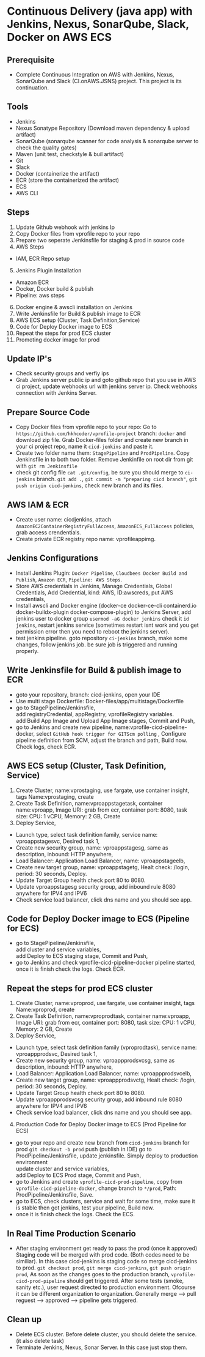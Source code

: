 # Continuous Delivery (java app) with Jenkins, Nexus, SonarQube, Slack, Docker on AWS ECS 

## Prerequisite
- Complete Continuous Integration on AWS with Jenkins, Nexus, SonarQube and Slack (CI.onAWS.JSNS) project. This project is its continuation.

## Tools
- Jenkins
- Nexus Sonatype Repository (Download maven dependency & upload artifact)
- SonarQube (sonarqube scanner for code analysis & sonarqube server to check the quality gates)  
- Maven (unit test, checkstyle & buil artifact)
- Git
- Slack
- Docker (containerize the artifact)
- ECR (store the containerized the artifact)
- ECS
- AWS CLI

## Steps
1. Update Github webhook with jenkins Ip
2. Copy Docker files from vprofile repo to your repo
3. Prepare two seperate Jenkinsfile for staging & prod in source code
4. AWS Steps
- IAM, ECR Repo setup
5. Jenkins Plugin Installation
- Amazon ECR
- Docker, Docker build & publish
- Pipeline: aws steps
6. Docker engine & awscli installation on Jenkins
7. Write Jenkinsfile for Build & publish image to ECR
8. AWS ECS setup (Cluster, Task Definition,Service)
9. Code for Deploy Docker image to ECS
10. Repeat the steps for prod ECS cluster
11. Promoting docker image for prod

## Update IP's
- Check security groups and verfiy ips  
- Grab Jenkins server public ip and goto github repo that you use in AWS ci project, update webhooks url with jenkins server ip. Check webhooks connection with Jenkins Server.  

## Prepare Source Code 
- Copy Docker files from vprofile repo to your repo: Go to `https://github.com/hkhcoder/vprofile-project` branch: `docker` and download zip file. Grab Docker-files folder and create new branch in your ci project repo, name it  `cicd-jenkins` and paste it.  
- Create two folder name them: `StagePipeline` and `ProdPipeline`. Copy Jenkinsfile in to both two folder. Remove Jenkinfile on root dir from git with `git rm Jenkinsfile`  
- check git config file `cat .git/config`, be sure you should merge to `ci-jenkins` branch. `git add .`, `git commit -m "preparing cicd branch"`, `git push origin cicd-jenkins`, check new branch and its files.  

## AWS IAM & ECR
- Create user name: cicdjenkins, attach `AmazonEC2ContainerRegistryFullAccess`, `AmazonECS_FullAccess` policies, grab access crendentials.
- Create private ECR registry repo name: vprofileappimg.  

## Jenkins Configurations
- Install Jenkins Plugin: `Docker Pipeline`, `Cloudbees Docker Build and Publish`, `Amazon ECR`, `Pipeline: AWS Steps`. 
- Store AWS credentials in Jenkins, Manage Credentials, Global Credentials, Add Credential, kind: AWS, ID:awscreds, put AWS credentials, 
- Install awscli and Docker engine (docker-ce docker-ce-cli containerd.io docker-buildx-plugin docker-compose-plugin) to Jenkins Server, add jenkins user to docker group `usermod -aG docker jenkins` check it `id jenkins`, restart jenkins service (sometimes restart isnt work and you get permission error then you need to reboot the jenkins server).
- test jenkins pipeline. goto repository `ci-jenkins` branch, make some changes, follow jenkins job. be sure job is triggered and running properly.

## Write Jenkinsfile for Build & publish image to ECR
- goto your repository, branch: cicd-jenkins, open your IDE
- Use multi stage Dockerfile: Docker-files/app/multistage/Dockerfile
- go to StagePipeline/Jenkinsfile,  
add registryCredential, appRegistry, vprofileRegistry variables.  
add Build App Image and Upload App Image stages, Commit and Push,  
- go to Jenkins and create new pipeline, name:vprofile-cicd-pipeline-docker, select `GitHub hook trigger for GITScm polling` , Configure pipeline definition from SCM, adjust the branch and path, Build now. Check logs, check ECR. 

## AWS ECS setup (Cluster, Task Definition, Service)  
1. Create Cluster, name:vprostaging, use fargate, use container insight, tags Name:vprostaging, create  
2. Create Task Definition, name:vproappstagetask, container name:vproapp, Image URI: grab from ecr, container port: 8080, task size: CPU: 1 vCPU, Memory: 2 GB, Create  
3. Deploy Service,  
- Launch type, select task definition family, service name: vproappstagesvc, Desired task 1,  
- Create new security group, name: vproappstagesg, same as description, inbound: HTTP anywhere,  
- Load Balancer: Application Load Balancer, name: vproappstageelb,  
- Create new target group, name: vproappstagetg, Healt check: /login, period: 30 seconds, Deploy.
- Update Target Group health check port 80 to 8080.    
- Update vproappstagesg security group, add inbound rule 8080 anywhere for IPV4 and IPV6
- Check service load balancer, click dns name and you should see app.   

## Code for Deploy Docker image to ECS (Pipeline for ECS)
- go to StagePipeline/Jenkinsfile,  
add cluster and service variables,  
add Deploy to ECS staging stage, Commit and Push,  
- go to Jenkins and check vprofile-cicd-pipeline-docker pipeline started, once it is finish check the logs. Check ECR. 

## Repeat the steps for prod ECS cluster
1. Create Cluster, name:vproprod, use fargate, use container insight, tags Name:vproprod, create  
2. Create Task Definition, name:vproprodtask, container name:vproapp, Image URI: grab from
ecr, container port: 8080, task size: CPU: 1 vCPU, Memory: 2 GB, Create  
3. Deploy Service,  
- Launch type, select task definition family (vproprodtask), service name: vproappprodsvc, Desired task 1,  
- Create new security group, name: vproappprodsvcsg, same as description, inbound: HTTP anywhere,  
- Load Balancer: Application Load Balancer, name: vproappprodsvcelb,  
- Create new target group, name: vproappprodsvctg, Healt check: /login, period: 30 seconds, Deploy.
- Update Target Group health check port 80 to 8080.    
- Update vproappprodsvcsg security group, add inbound rule 8080 anywhere for IPV4 and IPV6
- Check service load balancer, click dns name and you should see app.
4. Production Code for Deploy Docker image to ECS (Prod Pipeline for ECS)
- go to your repo and create new branch from `cicd-jenkins` branch for prod `git checkout -b prod` push (publish in IDE) go to ProdPipeline/Jenkinsfile, update jenkinsfile. Simply deploy to production environment  
update cluster and service variables,  
add Deploy to ECS Prod stage, Commit and Push,  
- go to Jenkins and create `vprofile-cicd-prod-pipeline`, copy from  `vprofile-cicd-pipeline-docker`, change branch to `*/prod`, Path: ProdPipeline/Jenkinsfile, Save. 
- go to ECS, check clusters, service and wait for some time, make sure it is stable then got jenkins, test your pipeline, Build now.  
- once it is finish check the logs. Check the ECS. 

## In Real Time Production Scenario
- After staging environment get ready to pass the prod (once it approved) Staging code will be merged with prod code. (Both codes need to be similiar). In this case cicd-jenkins is staging code so merge cicd-jenkins to prod. `git checkout prod`, `git merge cicd-jenkins`, `git push origin prod`, As soon as the changes goes to the production branch, `vprofile-cicd-prod-pipeline` should get triggered. After some tests (smoke, sanity etc.), user request directed to production environment. Ofcourse it can be different organization to organization. Generally merge --> pull reguest --> approved --> pipeline gets triggered.  

## Clean up
- Delete ECS cluster. Before delete cluster, you should delete the service.(it also delete task) 
- Terminate Jenkins, Nexus, Sonar Server. In this case just stop them.